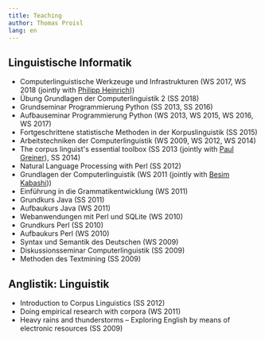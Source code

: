 ```yaml
---
title: Teaching
author: Thomas Proisl
lang: en
---
```


## Linguistische Informatik ##

- Computerlinguistische Werkzeuge und Infrastrukturen (WS 2017, WS
  2018 (jointly with [Philipp Heinrich](http://philipp-heinrich.eu/)))
- Übung Grundlagen der Computerlinguistik 2 (SS 2018)
- Grundseminar Programmierung Python (SS 2013, SS 2016)
- Aufbauseminar Programmierung Python (WS 2013, WS 2015, WS 2016, WS 2017)
- Fortgeschrittene statistische Methoden in der Korpuslinguistik (SS 2015)
- Arbeitstechniken der Computerlinguistik (WS 2009, WS 2012, WS 2014)
- The corpus linguist's essential toolbox (SS 2013 (jointly with [Paul
  Greiner](https://www.paul-greiner.de/)), SS 2014)
- Natural Language Processing with Perl (SS 2012)
- Grundlagen der Computerlinguistik (WS 2011 (jointly with [Besim
  Kabashi](http://besim-kabashi.net/)))
- Einführung in die Grammatikentwicklung (WS 2011)
- Grundkurs Java (SS 2011)
- Aufbaukurs Java (WS 2011)
- Webanwendungen mit Perl und SQLite (WS 2010)
- Grundkurs Perl (SS 2010)
- Aufbaukurs Perl (WS 2010)
- Syntax und Semantik des Deutschen (WS 2009)
- Diskussionsseminar Computerlinguistik (SS 2009)
- Methoden des Textmining (SS 2009)


## Anglistik: Linguistik ##

- Introduction to Corpus Linguistics (SS 2012)
- Doing empirical research with corpora (WS 2011)
- Heavy rains and thunderstorms – Exploring English by means of electronic resources (SS 2009)
